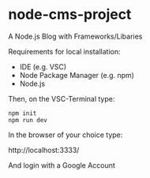 # node-cms-project
A Node.js Blog with Frameworks/Libaries

Requirements for local installation: 

- IDE (e.g. VSC)
- Node Package Manager (e.g. npm)
- Node.js

Then, on the VSC-Terminal type:

```
npm init 
npm run dev
```
In the browser of your choice type:

http://localhost:3333/

And login with a Google Account
